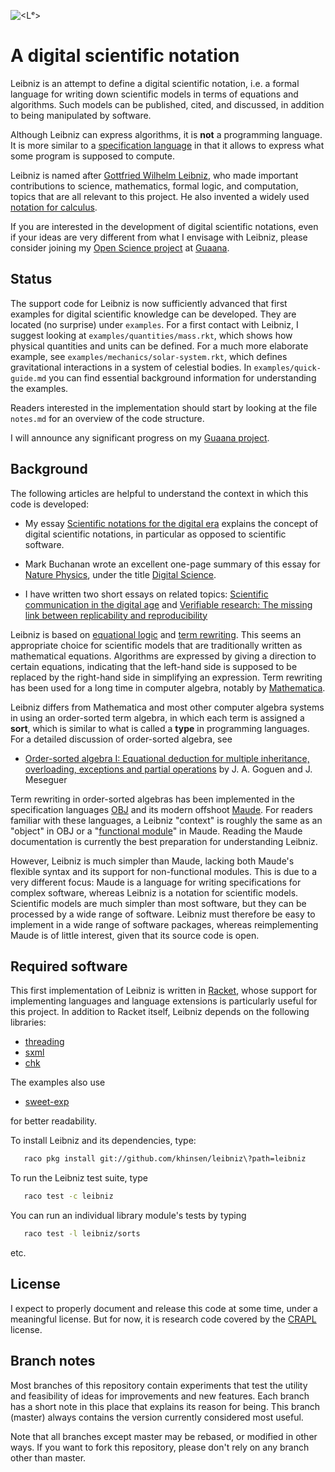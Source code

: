 
![<Lᵉ>](https://github.com/khinsen/leibniz/raw/master/logo/horizontal-leibniz-logo-500-x-150-png.png)

# A digital scientific notation

Leibniz is an attempt to define a digital scientific notation, i.e. a
formal language for writing down scientific models in terms of
equations and algorithms. Such models can be published, cited, and
discussed, in addition to being manipulated by software.

Although Leibniz can express algorithms, it is **not** a programming
language. It is more similar to
a [specification language](https://en.wikipedia.org/wiki/Specification_language) in
that it allows to express what some program is supposed to compute.

Leibniz is named after
[Gottfried Wilhelm Leibniz](https://en.wikipedia.org/wiki/Gottfried_Wilhelm_Leibniz),
who made important contributions to science, mathematics, formal
logic, and computation, topics that are all relevant to this project.
He also invented a widely used [notation for calculus](https://en.wikipedia.org/wiki/Leibniz%27s_notation).

If you are interested in the development of digital scientific
notations, even if your ideas are very different from what I envisage
with Leibniz, please consider joining my
[Open Science project](https://www.guaana.com/projects/scientific-notations-for-the-digital-era)
at [Guaana](https://www.guaana.com/).

## Status

The support code for Leibniz is now sufficiently advanced that first
examples for digital scientific knowledge can be developed. They
are located (no surprise) under `examples`. For a first contact
with Leibniz, I suggest looking at `examples/quantities/mass.rkt`,
which shows how physical quantities and units can be defined. For a much
more elaborate example, see `examples/mechanics/solar-system.rkt`, which
defines gravitational interactions in a system of celestial bodies. In
`examples/quick-guide.md` you can find essential background information
for understanding the examples.

Readers interested in the implementation should start by looking at
the file `notes.md` for an overview of the code structure.

I will announce any significant progress on my
[Guaana project](https://www.guaana.com/projects/scientific-notations-for-the-digital-era).

## Background

The following articles are helpful to understand the context in which
this code is developed:

 - My essay
   [Scientific notations for the digital era](http://sjscience.org/article?id=527)
   explains the concept of digital scientific notations, in particular
   as opposed to scientific software.

 - Mark Buchanan wrote an excellent one-page summary of this essay for
   [Nature Physics](http://www.nature.com/nphys/index.html), under the
   title
   [Digital Science](http://www.nature.com/doifinder/10.1038/nphys3815).

 - I have written two short essays on related topics:
   [Scientific communication in the digital age](http://dx.doi.org/10.1063/PT.3.3181)
   and
   [Verifiable research: The missing link between replicability and reproducibility](http://dx.doi.org/10.15200/winn.146857.76572)

Leibniz is based on
[equational logic](https://en.wikipedia.org/wiki/Equational_logic) and
[term rewriting](https://en.wikipedia.org/wiki/Rewriting#Term_rewriting_systems).
This seems an appropriate choice for scientific models that are
traditionally written as mathematical equations. Algorithms are
expressed by giving a direction to certain equations, indicating that
the left-hand side is supposed to be replaced by the right-hand side
in simplifying an expression. Term rewriting has been used for a long
time in computer algebra, notably by
[Mathematica](https://www.wolfram.com/mathematica/).

Leibniz differs from Mathematica and most other computer algebra
systems in using an order-sorted term algebra, in which each term is
assigned a **sort**, which is similar to what is called a **type** in
programming languages. For a detailed discussion of order-sorted
algebra, see

 - [Order-sorted algebra I: Equational deduction for multiple inheritance, overloading, exceptions and partial operations](http://dx.doi.org/10.1016/0304-3975(92)90302-V) by J. A. Goguen and J. Meseguer

Term rewriting in order-sorted algebras has been implemented in the
specification languages
[OBJ](http://cseweb.ucsd.edu/~goguen/sys/obj.html) and its modern
offshoot [Maude](http://maude.cs.illinois.edu/). For readers familiar
with these languages, a Leibniz "context" is roughly the same as an "object"
in OBJ or a
"[functional module](http://maude.cs.uiuc.edu/maude2-manual/html/maude-manualch4.html)"
in Maude. Reading the Maude documentation is currently the best
preparation for understanding Leibniz.

However, Leibniz is much simpler than Maude, lacking both Maude's
flexible syntax and its support for non-functional modules.  This is
due to a very different focus: Maude is a language for writing
specifications for complex software, whereas Leibniz is a notation for
scientific models. Scientific models are much simpler than most
software, but they can be processed by a wide range of
software. Leibniz must therefore be easy to implement in a wide range
of software packages, whereas reimplementing Maude is of little
interest, given that its source code is open.

## Required software

This first implementation of Leibniz is written in
[Racket](http://racket-lang.org/), whose support for implementing
languages and language extensions is particularly useful for this
project. In addition to Racket itself, Leibniz depends on the
following libraries:

 - [threading](https://github.com/lexi-lambda/threading)
 - [sxml](http://github.com/jbclements/sxml/tree/master)
 - [chk](https://github.com/jeapostrophe/chk)

The examples also use

 - [sweet-exp](http://github.com/takikawa/sweet-racket)

for better readability.

To install Leibniz and its dependencies, type:
```bash
   raco pkg install git://github.com/khinsen/leibniz\?path=leibniz
```

To run the Leibniz test suite, type
```bash
   raco test -c leibniz
```
You can run an individual library module's tests by typing
```bash
   raco test -l leibniz/sorts
```
etc.

## License

I expect to properly document and release this code at some time,
under a meaningful license. But for now, it is research code covered
by the [CRAPL](http://matt.might.net/articles/crapl/) license.

## Branch notes

Most branches of this repository contain experiments that test the
utility and feasibility of ideas for improvements and new
features. Each branch has a short note in this place that explains its
reason for being. This branch (master) always contains the version
currently considered most useful.

Note that all branches except master may be rebased, or modified in
other ways. If you want to fork this repository, please don't rely on
any branch other than master.
